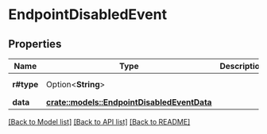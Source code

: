 # EndpointDisabledEvent

## Properties

Name | Type | Description | Notes
------------ | ------------- | ------------- | -------------
**r#type** | Option<**String**> |  | [optional][default to EndpointPeriodDisabled]
**data** | [**crate::models::EndpointDisabledEventData**](EndpointDisabledEventData.md) |  | 

[[Back to Model list]](../README.md#documentation-for-models) [[Back to API list]](../README.md#documentation-for-api-endpoints) [[Back to README]](../README.md)


